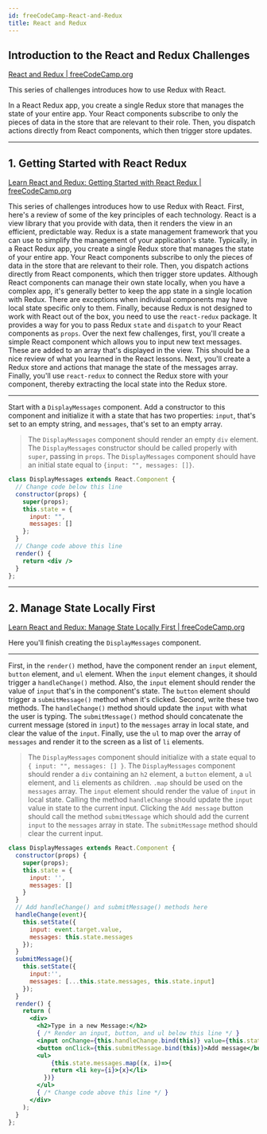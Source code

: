 ```yaml
---
id: freeCodeCamp-React-and-Redux
title: React and Redux
---
```




## Introduction to the React and Redux Challenges

[React and Redux | freeCodeCamp.org](https://www.freecodecamp.org/learn/front-end-libraries/react-and-redux/)

This series of challenges introduces how to use Redux with React.

In a React Redux app, you create a single Redux store that manages the state of your entire app. Your React components subscribe to only the pieces of data in the store that are relevant to their role. Then, you dispatch actions directly from React components, which then trigger store updates.

-----



## 1. Getting Started with React Redux

[Learn React and Redux: Getting Started with React Redux | freeCodeCamp.org](https://www.freecodecamp.org/learn/front-end-libraries/react-and-redux/getting-started-with-react-redux)

This series of challenges introduces how to use Redux with React. First, here's a review of some of the key principles of each technology. React is a view library that you provide with data, then it renders the view in an efficient, predictable way. Redux is a state management framework that you can use to simplify the management of your application's state. Typically, in a React Redux app, you create a single Redux store that manages the state of your entire app. Your React components subscribe to only the pieces of data in the store that are relevant to their role. Then, you dispatch actions directly from React components, which then trigger store updates.
Although React components can manage their own state locally, when you have a complex app, it's generally better to keep the app state in a single location with Redux. There are exceptions when individual components may have local state specific only to them. Finally, because Redux is not designed to work with React out of the box, you need to use the `react-redux` package. It provides a way for you to pass Redux `state` and `dispatch` to your React components as `props`.
Over the next few challenges, first, you'll create a simple React component which allows you to input new text messages. These are added to an array that's displayed in the view. This should be a nice review of what you learned in the React lessons. Next, you'll create a Redux store and actions that manage the state of the messages array. Finally, you'll use `react-redux` to connect the Redux store with your component, thereby extracting the local state into the Redux store.

------

Start with a `DisplayMessages` component. Add a constructor to this component and initialize it with a state that has two properties: `input`, that's set to an empty string, and `messages`, that's set to an empty array.

> The `DisplayMessages` component should render an empty `div` element.
> The `DisplayMessages` constructor should be called properly with `super`, passing in `props`.
> The `DisplayMessages` component should have an initial state equal to `{input: "", messages: []}`.

```jsx
class DisplayMessages extends React.Component {
  // Change code below this line
  constructor(props) {
    super(props);
    this.state = {
      input: "",
      messages: []
    };
  }
  // Change code above this line
  render() {
    return <div />
  }
};
```

-----



## 2. Manage State Locally First

[Learn React and Redux: Manage State Locally First | freeCodeCamp.org](https://www.freecodecamp.org/learn/front-end-libraries/react-and-redux/manage-state-locally-first)

Here you'll finish creating the `DisplayMessages` component.

------

First, in the `render()` method, have the component render an `input` element, `button` element, and `ul` element. When the `input` element changes, it should trigger a `handleChange()` method. Also, the `input` element should render the value of `input` that's in the component's state. The `button` element should trigger a `submitMessage()` method when it's clicked.
Second, write these two methods. The `handleChange()` method should update the `input` with what the user is typing. The `submitMessage()` method should concatenate the current message (stored in `input`) to the `messages` array in local state, and clear the value of the `input`.
Finally, use the `ul` to map over the array of `messages` and render it to the screen as a list of `li` elements.

> The `DisplayMessages` component should initialize with a state equal to `{ input: "", messages: [] }`.
> The `DisplayMessages` component should render a `div` containing an `h2` element, a `button` element, a `ul` element, and `li` elements as children.
> `.map` should be used on the `messages` array.
> The `input` element should render the value of `input` in local state.
> Calling the method `handleChange` should update the `input` value in state to the current input.
> Clicking the `Add message` button should call the method `submitMessage` which should add the current `input` to the `messages` array in state.
> The `submitMessage` method should clear the current input.

```jsx
class DisplayMessages extends React.Component {
  constructor(props) {
    super(props);
    this.state = {
      input: '',
      messages: []
    }
  }
  // Add handleChange() and submitMessage() methods here
  handleChange(event){
    this.setState({
      input: event.target.value,
      messages: this.state.messages
    });
  }
  submitMessage(){
    this.setState({
      input:'',
      messages: [...this.state.messages, this.state.input]
    });
  }
  render() {
    return (
      <div>
        <h2>Type in a new Message:</h2>
        { /* Render an input, button, and ul below this line */ }
        <input onChange={this.handleChange.bind(this)} value={this.state.input}/>
        <button onClick={this.submitMessage.bind(this)}>Add message</button>
        <ul>
            {this.state.messages.map((x, i)=>{
            return <li key={i}>{x}</li>
          })}
        </ul>
        { /* Change code above this line */ }
      </div>
    );
  }
};
```

